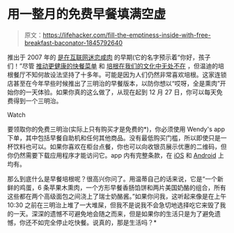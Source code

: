 # 用一整月的免费早餐填满空虚

> 原文：<https://lifehacker.com/fill-the-emptiness-inside-with-free-breakfast-baconator-1845792640>

推出于 2007 年的 [是在互联网迷恋咸肉](https://www.mashed.com/255168/the-untold-truth-of-wendys-baconator/) 的早期(它的名字预示着“你好，孩子们！”尽管 [推动更健康的快餐菜单](https://www.newyorker.com/magazine/2015/11/02/freedom-from-fries) 和 [培根在我们的文化中无处不在](https://nationalpost.com/life/food/how-the-world-conspired-to-ruin-bacon-a-perfect-culinary-indulgence) ，但温迪的培根餐厅不知何故设法坚持了十多年。可能是因为人们仍然非常喜欢培根。这家连锁店甚至在今年早些时候推出了三明治的早餐版本，以防你想以“哎呀，全是熏肉”开始你的一天体验。如果你真的这么做了，从现在起到 12 月 27 日，你可以每天免费得到一个三明治。

Watch

要领取你的免费三明治(实际上只有购买才是免费的*)，你必须使用 Wendy's app 下单，其中包括早餐自助机和任何其他商品。没有最低购买门槛，所以即使只是一杯饮料也可以。如果你喜欢在柜台点餐，你也可以向收银员展示优惠的二维码，但你仍然需要下载应用程序才能访问它。app 内有完整条款，在 [iOS](https://apps.apple.com/us/app/id540518599) 和 [Android](https://play.google.com/store/apps/details?id=com.wendys.nutritiontool&hl=en_US&gl=US) 上均有。

那么到底什么是早餐培根呢？很高兴你问了。用温蒂自己的话来说，它是“一个新鲜的鸡蛋，6 条苹果木熏肉，一个方形早餐香肠馅饼和两片美国奶酪的组合，所有这些都在两个高级面包之间浇上了瑞士奶酪酱。”如果你问我，这听起来像是在上午 10:30 之前在三明治上堆了一大堆屎，但我不是说我不会急切地选择吃它来毁了我的一天。深深的遗憾不可避免地会随之而来，但是如果你的生活只是为了避免遗憾，你还不如完全停止吃快餐。说真的，那是生活吗？*